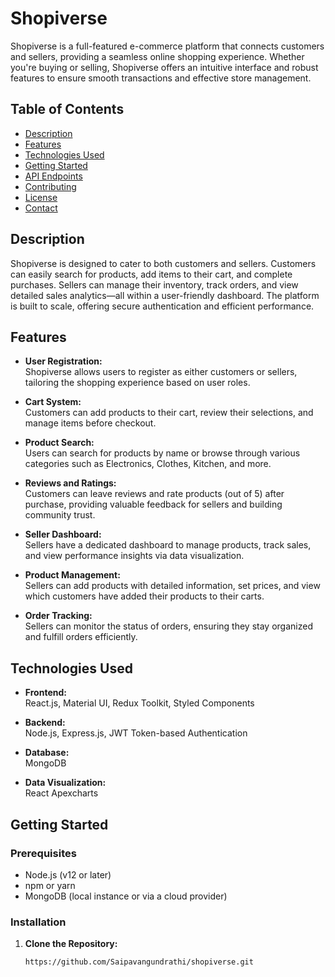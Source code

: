 # Shopiverse

Shopiverse is a full-featured e-commerce platform that connects customers and sellers, providing a seamless online shopping experience. Whether you're buying or selling, Shopiverse offers an intuitive interface and robust features to ensure smooth transactions and effective store management.

## Table of Contents
- [Description](#description)
- [Features](#features)
- [Technologies Used](#technologies-used)
- [Getting Started](#getting-started)
- [API Endpoints](#api-endpoints)
- [Contributing](#contributing)
- [License](#license)
- [Contact](#contact)

## Description
Shopiverse is designed to cater to both customers and sellers. Customers can easily search for products, add items to their cart, and complete purchases. Sellers can manage their inventory, track orders, and view detailed sales analytics—all within a user-friendly dashboard. The platform is built to scale, offering secure authentication and efficient performance.

## Features
- **User Registration:**  
  Shopiverse allows users to register as either customers or sellers, tailoring the shopping experience based on user roles.

- **Cart System:**  
  Customers can add products to their cart, review their selections, and manage items before checkout.

- **Product Search:**  
  Users can search for products by name or browse through various categories such as Electronics, Clothes, Kitchen, and more.

- **Reviews and Ratings:**  
  Customers can leave reviews and rate products (out of 5) after purchase, providing valuable feedback for sellers and building community trust.

- **Seller Dashboard:**  
  Sellers have a dedicated dashboard to manage products, track sales, and view performance insights via data visualization.

- **Product Management:**  
  Sellers can add products with detailed information, set prices, and view which customers have added their products to their carts.

- **Order Tracking:**  
  Sellers can monitor the status of orders, ensuring they stay organized and fulfill orders efficiently.

## Technologies Used
- **Frontend:**  
  React.js, Material UI, Redux Toolkit, Styled Components

- **Backend:**  
  Node.js, Express.js, JWT Token-based Authentication

- **Database:**  
  MongoDB

- **Data Visualization:**  
  React Apexcharts

## Getting Started

### Prerequisites
- Node.js (v12 or later)
- npm or yarn
- MongoDB (local instance or via a cloud provider)

### Installation

1. **Clone the Repository:**
   ```bash
   https://github.com/Saipavangundrathi/shopiverse.git